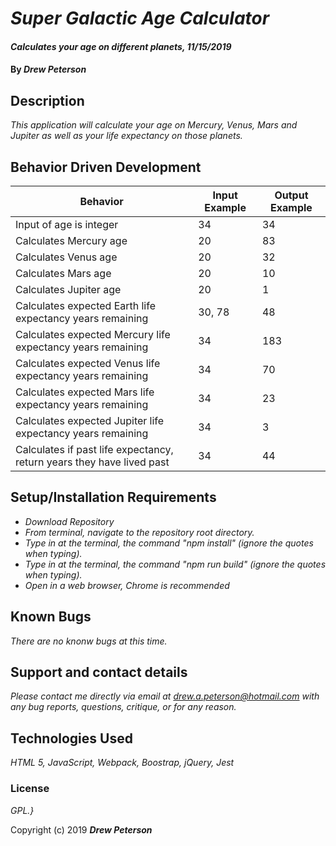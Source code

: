 # _Super Galactic Age Calculator_

#### _Calculates your age on different planets, 11/15/2019_

#### By _**Drew Peterson**_

## Description

_This application will calculate your age on Mercury, Venus, Mars and Jupiter as well as your life expectancy on those planets._

## Behavior Driven Development

| Behavior | Input Example | Output Example |
| - | - | - |
| Input of age is integer | 34 | 34 |
| Calculates Mercury age | 20 | 83 |
| Calculates Venus age | 20 | 32 |
| Calculates Mars age | 20 | 10 |
| Calculates Jupiter age | 20 | 1 |
| Calculates expected Earth life expectancy years remaining | 30, 78 | 48 |
| Calculates expected Mercury life expectancy years remaining | 34 | 183 |
| Calculates expected Venus life expectancy years remaining | 34 | 70 |
| Calculates expected Mars life expectancy years remaining | 34 | 23 |
| Calculates expected Jupiter life expectancy years remaining | 34 | 3 |
| Calculates if past life expectancy, return years they have lived past | 34 | 44 |


## Setup/Installation Requirements

* _Download Repository_
* _From terminal, navigate to the repository root directory._
* _Type in at the terminal, the command "npm install" (ignore the quotes when typing)._
* _Type in at the terminal, the command "npm run build" (ignore the quotes when typing)._
* _Open in a web browser, Chrome is recommended_


## Known Bugs

_There are no knonw bugs at this time._

## Support and contact details

_Please contact me directly via email at drew.a.peterson@hotmail.com with any bug reports, questions, critique, or for any reason._

## Technologies Used

_HTML 5, JavaScript, Webpack, Boostrap, jQuery, Jest_

### License

*GPL.}*



Copyright (c) 2019 **_Drew Peterson_**
